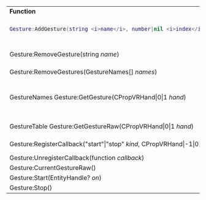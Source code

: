 <table><tr><td><b>Function</b></td><td><b>Description</b></td></tr><tr><td>

```lua
Gesture:AddGesture(string <i>name</i>, number|nil <i>index</i>, number|nil <i>middle</i>, number|nil <i>ring</i>, number|nil <i>pinky</i>, number|nil <i>thumb</i>)
```
</td><td>
Add a new gesture to watch for. 
If a finger position is nil then the finger isn't taken into consideration.</td></tr>
<tr><td> Gesture:RemoveGesture(string <i>name</i>)</td><td>
Remove an existing gesture. 
Any callbacks registered with the gesture will be unregistered.</td></tr>
<tr><td> Gesture:RemoveGestures(GestureNames[] <i>names</i>)</td><td>
Remove a list of gestures.</td></tr>
<tr><td>GestureNames Gesture:GetGesture(CPropVRHand|0|1 <i>hand</i>)</td><td>
Gets the current gesture name of a given hand. 
E.g. 
local g = Gesture:GetGesture(Player.PrimaryHand) if g.name == "ThumbsUp" then do_something() end</td></tr>
<tr><td>GestureTable Gesture:GetGestureRaw(CPropVRHand|0|1 <i>hand</i>)</td><td>
Gets the current gesture values of a given hand.</td></tr>
<tr><td> Gesture:RegisterCallback("start"|"stop" <i>kind</i>, CPropVRHand|-1|0|1 <i>hand</i>, GestureNames <i>gesture</i>, number <i>duration</i>, function <i>callback</i>,  <i>context</i>, any <i>context?</i>)</td><td>
Register a callback for a specific gesture start/stop.</td></tr>
<tr><td> Gesture:UnregisterCallback(function <i>callback</i>)</td><td>
Unregister a callback function.</td></tr>
<tr><td> Gesture:CurrentGestureRaw()</td><td></td></tr>
<tr><td> Gesture:Start(EntityHandle? <i>on</i>)</td><td>
Starts the gesture system.</td></tr>
<tr><td> Gesture:Stop()</td><td>
Stops the gesture system.</td></tr></table>